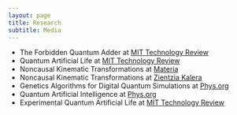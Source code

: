 ```yaml
---
layout: page
title: Research
subtitle: Media
---
```


- The Forbidden Quantum Adder at [MIT Technology Review](http://www.technologyreview.com/view/532866/other-interesting-arxiv-papers-week-ending-november-29-2014/)
- Quantum Artificial Life at  [MIT Technology Review](http://www.technologyreview.com/view/537676/quantum-life-spreads-entanglement-across-generations/)
- Noncausal Kinematic Transformations at [Materia](http://esmateria.com/2014/06/16/investigadores-espanoles-inventan-un-simulador-cuantico-que-permite-viajes-en-el-tiempo/)
- Noncausal Kinematic Transformations at [Zientzia Kalera](http://zientziakaiera.eus/2014/07/02/fisika-kuantikoaren-arauak-hausteko-agertoki-bat/)
- Genetics Algorithms for Digital Quantum Simulations at [Phys.org](http://phys.org/news/2016-06-genetic-algorithms-quantum-simulations.html)
- Quantum Artificial Intelligence at [Phys.org](https://phys.org/news/2017-02-artificial-intelligence-quantum.html)
- Experimental Quantum Artificial Life at [MIT Technology Review](https://www.technologyreview.com/s/609696/quantum-simulation-could-shed-light-on-the-origins-of-life/)

